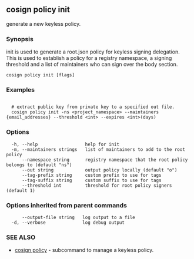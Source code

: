 ## cosign policy init

generate a new keyless policy.

### Synopsis

init is used to generate a root.json policy
for keyless signing delegation. This is used to establish a policy for a registry namespace,
a signing threshold and a list of maintainers who can sign over the body section.

```
cosign policy init [flags]
```

### Examples

```

  # extract public key from private key to a specified out file.
  cosign policy init -ns <project_namespace> --maintainers {email_addresses} --threshold <int> --expires <int>(days)
```

### Options

```
  -h, --help                  help for init
  -m, --maintainers strings   list of maintainers to add to the root policy
      --namespace string      registry namespace that the root policy belongs to (default "ns")
      --out string            output policy locally (default "o")
      --tag-prefix string     custom prefix to use for tags
      --tag-suffix string     custom suffix to use for tags
      --threshold int         threshold for root policy signers (default 1)
```

### Options inherited from parent commands

```
      --output-file string   log output to a file
  -d, --verbose              log debug output
```

### SEE ALSO

* [cosign policy](cosign_policy.md)	 - subcommand to manage a keyless policy.

